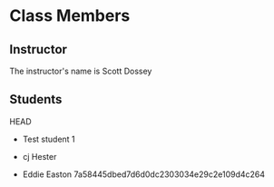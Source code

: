 # Class Members

## Instructor

The instructor's name is Scott Dossey

## Students

HEAD

- Test student 1

* cj Hester

* Eddie Easton
  7a58445dbed7d6d0dc2303034e29c2e109d4c264
